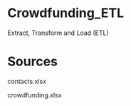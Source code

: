 # Crowdfunding_ETL

Extract, Transform and Load (ETL)

# Sources 
contacts.xlsx

crowdfunding.xlsx

